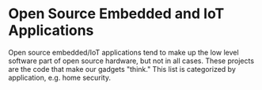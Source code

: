 # Open Source Embedded and IoT Applications
Open source embedded/IoT applications tend to make up the low level software part of open source hardware, but not in all cases. These projects are the code that make our gadgets "think." This list is categorized by application, e.g. home security.